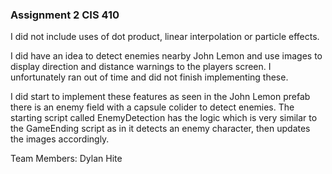 ### Assignment 2 CIS 410

I did not include uses of dot product, linear interpolation or particle effects.

I did have an idea to detect enemies nearby John Lemon and use images to display direction
and distance warnings to the players screen. I unfortunately ran out of time and did not finish
implementing these.

I did start to implement these features as seen in the John Lemon prefab there is an enemy field
with a capsule colider to detect enemies. The starting script called EnemyDetection has the logic
which is very similar to the GameEnding script as in it detects an enemy character, then updates the images
accordingly. 

Team Members:
Dylan Hite